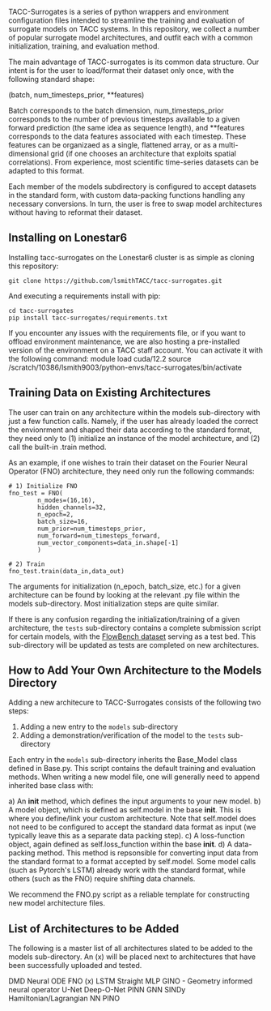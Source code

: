 TACC-Surrogates is a series of python wrappers and environment configuration files intended to streamline the training and evaluation of surrogate models on TACC systems. In this repository, we collect a number of popular surrogate model architectures, and outfit each with a common initialization, training, and evaluation method.

The main advantage of TACC-surrogates is its common data structure. Our intent is for the user
to load/format their dataset only once, with the following standard shape:

(batch, num_timesteps_prior, **features)

Batch corresponds to the batch dimension, num_timesteps_prior corresponds to the number
of previous timesteps available to a given forward prediction (the same idea as sequence length),
and **features corresponds to the data features associated with each timestep. 
These features can be organizaed as a single, flattened array, or as 
a multi-dimensional grid (if one chooses an architecture that exploits spatial correlations). 
From experience, most scientific time-series datasets can be adapted to this format.

Each member of the models subdirectory is configured to accept datasets in the standard form, with custom data-packing functions handling any necessary conversions. In turn, the user is free to swap model architectures without having to reformat their dataset. 


## Installing on Lonestar6

Installing tacc-surrogates on the Lonestar6 cluster is as simple as cloning this repository:
```
git clone https://github.com/lsmithTACC/tacc-surrogates.git
```

And executing a requirements install with pip:
```
cd tacc-surrogates
pip install tacc-surrogates/requirements.txt
```

If you encounter any issues with the requirements file, or if you want to offload environment maintenance, we are also hosting a pre-installed version of the environment on a TACC staff account. You can activate it with the following command:
module load cuda/12.2
source /scratch/10386/lsmith9003/python-envs/tacc-surrogates/bin/activate


## Training Data on Existing Architectures

The user can train on any architecture within the models sub-directory with just a few function calls. Namely, if the user has already loaded the correct the envionrment and shaped their data according to the standard format, they need only to (1) initialize an instance of the model architecture, and (2) call the built-in .train method. 

As an example, if one wishes to train their dataset on the Fourier Neural Operator (FNO) architecture, 
they need only run the following commands:

```
# 1) Initialize FNO
fno_test = FNO(
        n_modes=(16,16),
        hidden_channels=32,
        n_epoch=2,
        batch_size=16,
        num_prior=num_timesteps_prior,
        num_forward=num_timesteps_forward,
        num_vector_components=data_in.shape[-1]
        )

# 2) Train
fno_test.train(data_in,data_out)
```

The arguments for initialization (n_epoch, batch_size, etc.) for a given architecture can be found by looking at the relevant .py file within the models sub-directory. Most initialization steps are quite similar.

If there is any confusion regarding the initialization/training of a given architecture, the ```tests``` sub-directory contains a complete submission script for certain models, with the [FlowBench dataset](https://baskargroup.bitbucket.io/) serving as a test bed. This sub-directory will be updated as tests are completed on new architectures.


## How to Add Your Own Architecture to the Models Directory

Adding a new architecure to TACC-Surrogates consists of the following two steps:

1) Adding a new entry to the ```models``` sub-directory
2) Adding a demonstration/verification of the model to the ```tests``` sub-directory

Each entry in the ```models``` sub-directory inherits the Base_Model class defined in Base.py. This script contains the default training and evaluation methods. When writing a new model file, one will generally need to append inherited base class with:

a) An __init__ method, which defines the input arguments to your new model.
b) A model object, which is defined as self.model in the base __init__. This is where you define/link your custom architecture. Note that self.model does not need to be configured to accept the standard data format as input (we typically leave this as a separate data packing step).
c) A loss-function object, again defined as self.loss_function within the base __init__.
d) A data-packing method. This method is repsonsible for converting input data from the standard format to a format accepted by self.model. Some model calls (such as Pytorch's LSTM) already work with the standard format, while others (such as the FNO) require shifting data channels.

We recommend the FNO.py script as a reliable template for constructing new model architecture files.


## List of Architectures to be Added

The following is a master list of all architectures slated to be added to the models sub-directory. An (x) will be placed next to architectures that have been successfully uploaded and tested.

DMD
Neural ODE 
FNO (x)
LSTM 
Straight MLP
GINO - Geometry informed neural operator
U-Net
Deep-O-Net
PINN
GNN
SINDy 
Hamiltonian/Lagrangian NN
PINO 
